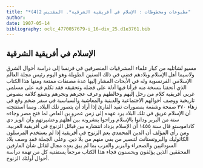 ```yaml
---
title: "*مطبوعات ومخطوطات : الإسلام في أفريقية الشرقية*. المقتبس 2(4)"
author: 
date: 1907-05-14
bibliography: oclc_4770057679-i_16-div_25.d1e3761.bib
---
```




##  الإسلام في أفريقية الشرقية 


  مسيو لشاتليه من كبار علماء المشرقيات المنصرفين في فرنسا إلى دراسة أحوال الشرق ولاسيما أهل الإسلام وبلادهم قضى في ذلك السنين الطويلة وهو اليوم رئيس مجلة العالم الإسلامي الفرنسوية وله في الأبحاث المشار إليها عدة مصنفات ممتعة ومنها هذا الكتاب الذي أتحفنا بنسخة منه قرأنا فيها أدلة على فضله وتحقيقه فقد تكلم فيه على مسلمي غربي أفريقية كلام من رحل إليهم وخالطهم وعرف عجرهم ونجرهم وشفع كلامه بنصوص تاريخية ووصف أحوالهم الاجتماعية والدينية والمعاشية والسياسية في سفر ضخم وقع في زهاء  ٣٧٠  صفحة وشفعة بمصورات تفيد القارئ إذا أراد أن يتصور تلك البلاد. ومما استنتجته أن الإسلام عريق في تلك البلاد يرد عهده إلى زمن عمرو بن العاص لما فتح مصر وجاءه  ستة  من البربر ودانوا بالإسلام وراحوا ينشرونه بين أهلهم وعشيرتهم وأن الويز دي كاداموستو قال سنة  ١٤٥٥  أن الإسلام يزداد انتشاره بين قبائل الزنوج في أفريقية الغربية. ومن   رأي المؤلف أن الدين المحمدي يعم الزنوج في أفريقية إذا لم يستخدم المرسلون الكاثوليك والبروتستانت لتنصير من بقي منهم من بلا دين. وعلى الجملة فقد وصف بلاد السودانيين والصحراء والبربر والعرب بما لم يبق بعده مجال لقائل شأن العارفين المحققين الذين يؤلفون ويحسنون فجاء هذا الكتاب مرجعاً يستفتيه كل من تهمة دراسة أحوال أولئك الزنوج. 

